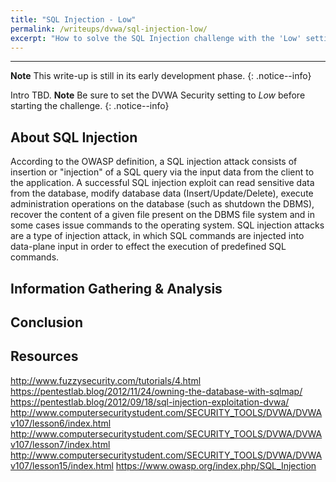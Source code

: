 ```yaml
---
title: "SQL Injection - Low"
permalink: /writeups/dvwa/sql-injection-low/
excerpt: "How to solve the SQL Injection challenge with the 'Low' setting."
---
```


---
**Note** This write-up is still in its early development phase.
{: .notice--info}

Intro TBD.
**Note** Be sure to set the DVWA Security setting to *Low* before starting the challenge.
{: .notice--info}

## About SQL Injection

According to the OWASP definition, a SQL injection attack consists of insertion or "injection" of a SQL query via the input data from the client to the application. A successful SQL injection exploit can read sensitive data from the database, modify database data (Insert/Update/Delete), execute administration operations on the database (such as shutdown the DBMS), recover the content of a given file present on the DBMS file system and in some cases issue commands to the operating system. SQL injection attacks are a type of injection attack, in which SQL commands are injected into data-plane input in order to effect the execution of predefined SQL commands. 

## Information Gathering & Analysis


## Conclusion


## Resources

http://www.fuzzysecurity.com/tutorials/4.html
https://pentestlab.blog/2012/11/24/owning-the-database-with-sqlmap/
https://pentestlab.blog/2012/09/18/sql-injection-exploitation-dvwa/
http://www.computersecuritystudent.com/SECURITY_TOOLS/DVWA/DVWAv107/lesson6/index.html
http://www.computersecuritystudent.com/SECURITY_TOOLS/DVWA/DVWAv107/lesson7/index.html
http://www.computersecuritystudent.com/SECURITY_TOOLS/DVWA/DVWAv107/lesson15/index.html
https://www.owasp.org/index.php/SQL_Injection